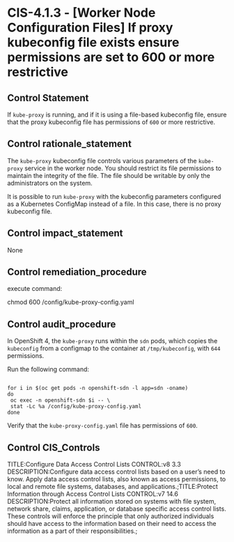 # CIS-4.1.3 - \[Worker Node Configuration Files\] If proxy kubeconfig file exists ensure permissions are set to 600 or more restrictive

## Control Statement

If `kube-proxy` is running, and if it is using a file-based kubeconfig file, ensure that the proxy kubeconfig file has permissions of `600` or more restrictive.

## Control rationale_statement

The `kube-proxy` kubeconfig file controls various parameters of the `kube-proxy` service in the worker node. You should restrict its file permissions to maintain the integrity of the file. The file should be writable by only the administrators on the system.

It is possible to run `kube-proxy` with the kubeconfig parameters configured as a Kubernetes ConfigMap instead of a file. In this case, there is no proxy kubeconfig file.

## Control impact_statement

None

## Control remediation_procedure

execute command:

chmod 600 /config/kube-proxy-config.yaml

## Control audit_procedure

In OpenShift 4, the `kube-proxy` runs within the `sdn` pods, which copies the `kubeconfig` from a configmap to the container at `/tmp/kubeconfig`, with `644` permissions.

Run the following command:

```

for i in $(oc get pods -n openshift-sdn -l app=sdn -oname)
do
 oc exec -n openshift-sdn $i -- \
 stat -Lc %a /config/kube-proxy-config.yaml
done
```

Verify that the `kube-proxy-config.yaml` file has permissions of `600`.

## Control CIS_Controls

TITLE:Configure Data Access Control Lists CONTROL:v8 3.3 DESCRIPTION:Configure data access control lists based on a user’s need to know. Apply data access control lists, also known as access permissions, to local and remote file systems, databases, and applications.;TITLE:Protect Information through Access Control Lists CONTROL:v7 14.6 DESCRIPTION:Protect all information stored on systems with file system, network share, claims, application, or database specific access control lists. These controls will enforce the principle that only authorized individuals should have access to the information based on their need to access the information as a part of their responsibilities.;
